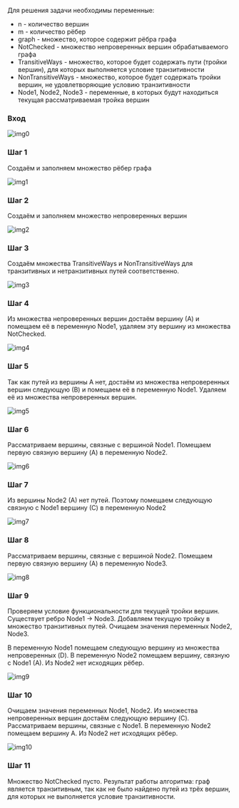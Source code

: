 Для решения задачи необходимы переменные:

* n - количество вершин
* m - количество рёбер
* graph - множество, которое содержит рёбра графа
* NotChecked - множество непроверенных вершин обрабатываемого графа
* TransitiveWays - множество, которое будет содержать пути (тройки вершин), для которых выполняется условие транзитивности
* NonTransitiveWays - множество, которое будет содержать тройки вершин, не удовлетворяющие условию транзитивности
* Node1, Node2, Node3 - переменные, в которых будут находиться текущая рассматриваемая тройка вершин

### Вход

![img0](https://github.com/bsuir-labs/scarbakou/raw/dev-algo/Lab1/algo/exp/0.png)

### Шаг 1

Создаём и заполняем множество рёбер графа

![img1](https://github.com/bsuir-labs/scarbakou/raw/dev-algo/Lab1/algo/exp/1.png)

### Шаг 2

Создаём и заполняем множество непроверенных вершин

![img2](https://github.com/bsuir-labs/scarbakou/raw/dev-algo/Lab1/algo/exp/2.png)

### Шаг 3

Создаём множества TransitiveWays и NonTransitiveWays для транзитивных и нетранзитивных путей соответственно.

![img3](https://github.com/bsuir-labs/scarbakou/raw/dev-algo/Lab1/algo/exp/3.png)

### Шаг 4

Из множества непроверенных вершин достаём вершину (А) и помещаем её в переменную Node1, удаляем эту вершину из множества NotChecked.

![img4](https://github.com/bsuir-labs/scarbakou/raw/dev-algo/Lab1/algo/exp/4.png)

### Шаг 5

Так как путей из вершины А нет, достаём из множества непроверенных вершин следующую (В) и помещаем её в переменную Node1. Удаляем её из множества непроверенных вершин.

![img5](https://github.com/bsuir-labs/scarbakou/raw/dev-algo/Lab1/algo/exp/5.png)

### Шаг 6

Рассматриваем вершины, связные с вершиной Node1. Помещаем первую связную вершину (A) в переменную Node2.

![img6](https://github.com/bsuir-labs/scarbakou/raw/dev-algo/Lab1/algo/exp/6.png)

### Шаг 7

Из вершины Node2 (A) нет путей. Поэтому помещаем следующую связную с Node1 вершину (С) в переменную Node2

![img7](https://github.com/bsuir-labs/scarbakou/raw/dev-algo/Lab1/algo/exp/7.png)

### Шаг 8

Рассматриваем вершины, связные с вершиной Node2. Помещаем первую связную вершину (А) в переменную Node3.

![img8](https://github.com/bsuir-labs/scarbakou/raw/dev-algo/Lab1/algo/exp/8.png)

### Шаг 9

Проверяем условие функциональности для текущей тройки вершин. Существует ребро Node1 -> Node3. Добавляем текущую тройку в множество транзитивных путей. Очищаем значения переменных Node2, Node3. 

В переменную Node1 помещаем следующую вершину из множества непроверенных (D). В переменную Node2 помещаем вершину, связную с Node1 (A). Из Node2 нет исходящих рёбер.

![img9](https://github.com/bsuir-labs/scarbakou/raw/dev-algo/Lab1/algo/exp/9.png)

### Шаг 10

Очищаем значения переменных Node1, Node2. Из множества непроверенных вершин достаём следующую вершину (C). Рассматриваем вершины, связные с Node1. В переменную Node2 помещаем вершину А. Из Node2 нет исходящих рёбер.

![img10](https://github.com/bsuir-labs/scarbakou/raw/dev-algo/Lab1/algo/exp/10.png)

### Шаг 11

Множество NotChecked пусто. Результат работы алгоритма: граф является транзитивным, так как не было найдено путей из трёх вершин, для которых не выполняется условие транзитивности.